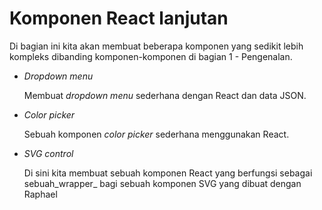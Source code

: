 # Komponen React lanjutan

Di bagian ini kita akan membuat beberapa komponen yang sedikit lebih kompleks dibanding komponen-komponen di bagian 1 - Pengenalan.

* _Dropdown menu_
	
	Membuat _dropdown menu_ sederhana dengan React dan data JSON.

* _Color picker_
	
	Sebuah komponen _color picker_ sederhana menggunakan React.

* _SVG control_
	
	Di sini kita membuat sebuah komponen React yang berfungsi sebagai sebuah_wrapper_ bagi sebuah komponen SVG yang dibuat dengan Raphael